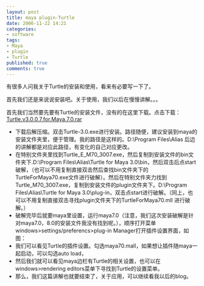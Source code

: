 ```yaml
---
layout: post
title: maya plugin-Turtle
date: 2006-11-22 14:21
categories:
- software
tags:
- Maya
- plugin
- Turtle
published: true
comments: true
---
```

<p><p>有很多人问我关于Turtle的安装和使用，看来有必要写一下了。</p>  <p>首先我们还是来说说安装吧。关于使用，我们以后在慢慢讲解。。。</p>  <p>首先我们当然要先要有Turtle的安装文件，没有的在这里下载。点击下载：<a href="http://localhostr.com/files/abad4245aa2b9bd84ff0.rar">Turtle.v3.0.0.7.for.Maya.7.0.rar</a></p> <!--more-->  <ul>   <li>下载后解压缩。双击Turtle-3.0.exe进行安装。路径随便，建议安装到maya的安装文件夹里，便于管理。我的路径是这样的。D:\Program Files\Alias 后边的讲解都是对应此路径，有变化的自己对应更改。 </li>    <li>在特别文件夹里找到Turtle_E_M70_3007.exe，然后复制到安装文件的bin文件夹下.D:\Program Files\Alias\Turtle for Maya 3.0\bin，然后双击后点start破解，（也可以不用复制直接双击然后查找bin文件夹下的TurtleForMaya70.exe文件进行破解）。然后在特别文件夹力找到Turtle_M70_3007.exe，复制到安装文件的plugin文件夹下。D:\Program Files\Alias\Turtle for Maya 3.0\plug-in，双击点start进行破解。（同上，也可以不用复制直接双击寻找plugin文件夹下的TurtleForMaya70.mll 进行破解。） </li>    <li>破解完毕后就要maya里设置，运行maya7.0（注意，我们这次安装破解是针对maya7.0，8.0的安装文件我没有找到呢。），顺序打开菜单windows&gt;settings/preferencs&gt;plug-in Manager打开插件设置界面，如图： </li>    <li>我们可以看见Turtle的插件设置。勾选maya70.mall，如果想让插件随maya一起启动，可以勾选auto load， </li>    <li>然后我们就可以看见maya边栏有Turtle的相关设置，也可以在windows&gt;rendering editors菜单下寻找到Turtle的设置菜单。 </li>    <li>那么，我们这篇讲解也就要结束了，关于应用，可以继续看我以后的blog。 </li> </ul></p>
